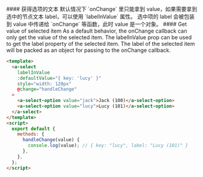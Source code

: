 <cn>
#### 获得选项的文本
默认情况下 `onChange` 里只能拿到 value，如果需要拿到选中的节点文本 label，可以使用 `labelInValue` 属性。
选中项的 label 会被包装到 value 中传递给 `onChange` 等函数，此时 value 是一个对象。
</cn>

<us>
#### Get value of selected item
As a default behavior, the onChange callback can only get the value of the selected item. The labelInValue prop can be used to get the label property of the selected item.
The label of the selected item will be packed as an object for passing to the onChange callback.
</us>

```html
<template>
  <a-select
    labelInValue
    :defaultValue="{ key: 'lucy' }"
    style="width: 120px"
    @change="handleChange"
  >
    <a-select-option value="jack">Jack (100)</a-select-option>
    <a-select-option value="lucy">Lucy (101)</a-select-option>
  </a-select>
</template>
<script>
  export default {
    methods: {
      handleChange(value) {
        console.log(value); // { key: "lucy", label: "Lucy (101)" }
      },
    },
  };
</script>
```
